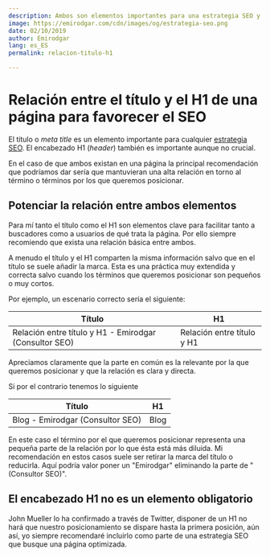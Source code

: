 ```yaml
---
description: Ambos son elementos importantes para una estrategia SEO y deben mantener una relación
image: https://emirodgar.com/cdn/images/og/estrategia-seo.png
date: 02/10/2019
author: Emirodgar
lang: es_ES
permalink: relacion-titulo-h1

--- 
```


# Relación entre el título y el H1 de una página para favorecer el SEO

El título o *meta title* es un elemento importante para cualquier [estrategia SEO](https://emirodgar.com/estrategia-seo). El encabezado H1 (*header*) también es importante aunque no crucial.

En el caso de que ambos existan en una página la principal recomendación que podríamos dar sería que mantuvieran una alta relación en torno al término o términos por los que queremos posicionar.

## Potenciar la relación entre ambos elementos

Para mí tanto el título como el H1 son elementos clave para facilitar tanto a buscadores como a usuarios de qué trata la página. Por ello siempre recomiendo que exista una relación básica entre ambos.

A menudo el título y el H1 comparten la misma información salvo que en el título se suele añadir la marca. Esta es una práctica muy extendida y correcta salvo cuando los términos que queremos posicionar son pequeños o muy cortos.

Por ejemplo, un escenario correcto sería el siguiente:

|Título| H1  |
|--|--|
| Relación entre título y H1 - Emirodgar (Consultor SEO) | Relación entre título y H1 |

Apreciamos claramente que la parte en común es la relevante por la que queremos posicionar y que la relación es clara y directa.

Si por el contrario tenemos lo siguiente

|Título| H1  |
|--|--|
| Blog - Emirodgar (Consultor SEO) | Blog |

En este caso el término por el que queremos posicionar representa una pequeña parte de la relación por lo que ésta está más diluida. Mi recomendación en estos casos suele ser retirar la marca del título o reducirla. Aquí podría valor poner un "Emirodgar" eliminando la parte de "(Consultor SEO)".

## El encabezado H1 no es un elemento obligatorio

John Mueller lo ha confirmado a través de Twitter, disponer de un H1 no hará que nuestro posicionamiento se dispare hasta la primera posición, aún así, yo siempre recomendaré incluirlo como parte de una estrategia SEO que busque una página optimizada.

<amp-twitter 
  width="375"
  height="472"
  layout="responsive"
  data-tweetid="1179287675653820416">
</amp-twitter>
<!--stackedit_data:
eyJoaXN0b3J5IjpbLTU5MDgzNjM5NywxODAyODgwODI0XX0=
-->